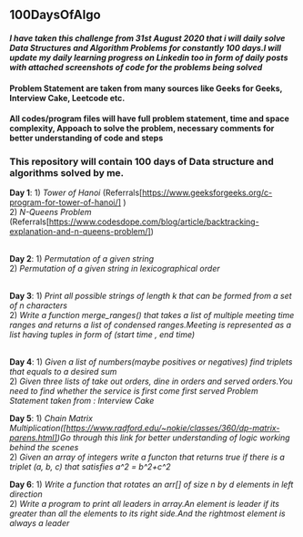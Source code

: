 ## 100DaysOfAlgo
#### *I have taken this challenge from 31st August 2020 that i will daily solve Data Structures and Algorithm Problems for constantly 100 days.I will update my daily learning progress on Linkedin too in form of daily posts with attached screenshots of code for the problems being solved*<br>
#### Problem Statement are taken from many sources like Geeks for Geeks, Interview Cake, Leetcode etc.<br>
#### All codes/program files will have full problem statement, time and space complexity, Appoach to solve the problem, necessary comments for better understanding of code and steps

###  This repository will contain 100 days of Data structure and algorithms solved by me.
**Day 1**: 1) *Tower of Hanoi*   (Referrals[https://www.geeksforgeeks.org/c-program-for-tower-of-hanoi/] )<br>
           2)  *N-Queens Problem* (Referrals[https://www.codesdope.com/blog/article/backtracking-explanation-and-n-queens-problem/])<br>
<br>

           
**Day 2**: 1) *Permutation of a given string*<br>
           2) *Permutation of a given string in lexicographical order*<br>
<br>


**Day 3**: 1) *Print all possible strings of length k that can be formed from a set of n characters*<br>
           2) *Write a function merge_ranges() that takes a list of multiple meeting time ranges and returns a list of condensed 
ranges.Meeting is represented as a list having tuples in form of (start time , end time)*<br>
<br>


**Day 4**: 1) *Given a list of numbers(maybe positives or negatives) find triplets that equals to a desired sum* <br>
           2) *Given three lists of take out orders, dine in orders and served orders.You need to find whether the service is first come first served
            Problem Statement taken from : Interview Cake*
<br>


**Day 5**: 1) *Chain Matrix Multiplication([https://www.radford.edu/~nokie/classes/360/dp-matrix-parens.html])Go through this link for better understanding of logic working behind the scenes<br>*
2) *Given an array of integers write a functon that returns true if there is a triplet (a, b, c) that satisfies a^2 = b^2+c^2*
<br>

**Day 6**: 1) *Write a function that rotates an arr[] of size n by d elements in left direction*<br>
2) *Write a program to print all leaders in array.An element is leader if its greater than all the elements to its right side.And the rightmost element is always a leader*
<br>



       

